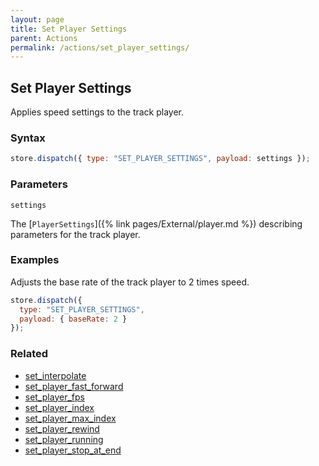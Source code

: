 ```yaml
---
layout: page
title: Set Player Settings
parent: Actions
permalink: /actions/set_player_settings/
---
```


## Set Player Settings

Applies speed settings to the track player.

### Syntax

```js
store.dispatch({ type: "SET_PLAYER_SETTINGS", payload: settings });
```

### Parameters

`settings`

The [`PlayerSettings`]({% link pages/External/player.md %}) describing parameters for the track player.

### Examples

Adjusts the base rate of the track player to 2 times speed.

```js
store.dispatch({
  type: "SET_PLAYER_SETTINGS",
  payload: { baseRate: 2 }
});
```

### Related

- [set_interpolate](./set_interpolate.md)
- [set_player_fast_forward](./set_player_fast_forward.md)
- [set_player_fps](./set_player_fps.md)
- [set_player_index](./set_player_index.md)
- [set_player_max_index](./set_player_max_index.md)
- [set_player_rewind](./set_player_rewind.md)
- [set_player_running](./set_player_running.md)
- [set_player_stop_at_end](./set_player_stop_at_end.md)

